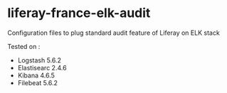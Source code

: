 # liferay-france-elk-audit

Configuration files to plug standard audit feature of Liferay on ELK stack

Tested on :
* Logstash 5.6.2
* Elastisearc 2.4.6
* Kibana 4.6.5
* Filebeat 5.6.2
